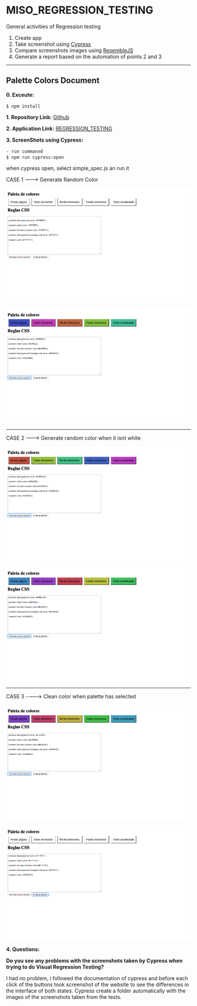 # MISO_REGRESSION_TESTING
General activities of Regression testing

1. Create app
2. Take screenshot using [Cypress](https://www.cypress.io/)
3. Compare screenshots images using [ResembleJS](https://huddleeng.github.io/Resemble.js/)
4. Generate a report based on the automation of points 2 and 3

----

## Palette Colors Document

 **0. Exceute:**
  
    $ npm install

 **1. Repository Link:** [Github](https://github.com/makitodev/MISO_REGRESSION_TESTING)

 **2. Application Link:** [REGRESSION_TESTING](https://makitodev.github.io/MISO_REGRESSION_TESTING/)

 **3. ScreenShots using Cypress:**

    - run commannd 
    $ npm run cypress:open
  
when cypress open, select simple_spec.js an run it

CASE 1 ---> Generate Random Color

![Before](screenshots/C1_Before_GenerateRandomColor.png)

![After](screenshots/C1_After_GenerateRandomColor.png)

-------------
CASE 2 ---> Generate random color when it isnt white

![Before](screenshots/C2_Before_RandomColorWhenNotWhite.png)

![After](screenshots/C2_After_RandomColorWhenNotWhite.png)

-------------
CASE 3 ----> Clean color when palette has selected

![Before](screenshots/C3_Before_CleanColor.png)

![After](screenshots/C3_After_CleanColor.png)

 **4. Questions:**

**Do you see any problems with the screenshots taken by Cypress when trying to do Visual Regression Testing?**

I had no problem, i followed the documentation of cypress and before each click of the buttons took screenshot of the website to see the differences in the interface of both states. Cypress create a folder automatically with the images of the screenshots taken from the tests.

